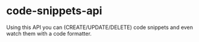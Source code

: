 # code-snippets-api
Using this API you can (CREATE/UPDATE/DELETE) code snippets and even watch them with a code formatter.
